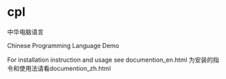 # cpl
中华电脑语言

Chinese Programming Language Demo

For installation instruction and usage see documention_en.html
为安装的指令和使用法请看documention_zh.html
